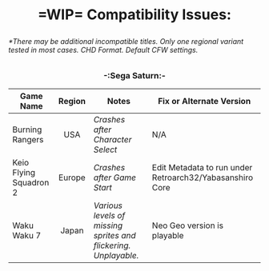 # <p align=center>=WIP= Compatibility Issues:</p>



###### *There may be additional incompatible titles. Only one regional variant tested in most cases. CHD Format. Default CFW settings.



### <p align=center>-:Sega Saturn:-</p>

| **Game Name**          | **Region** | **Notes**                                                       | **Fix or Alternate Version**                             |
| ---------------------- | :--------: | --------------------------------------------------------------- | -------------------------------------------------------- |
| Burning Rangers        | USA        | *Crashes after Character Select*                                | N/A                                                      |
| Keio Flying Squadron 2 | Europe     | *Crashes after Game Start*                                      | Edit Metadata to run under Retroarch32/Yabasanshiro Core |
| Waku Waku 7            | Japan      | *Various levels of missing sprites and flickering. Unplayable.* | Neo Geo version is playable                              |
